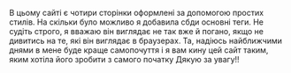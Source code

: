 В цьому сайті є чотири сторінки оформлені за допомогою простих стилів. На скільки було можливо я добавила сбди основні теги.
Не судіть строго, я вважаю він виглядає не так вже й погано, якщо не дивитись на те, які він виглядає в браузерах.
Та, надіюсь найближчими днями в мене буде краще самопочуття і я вам кину цей сайт таким, яким хотіла його зробити з самого початку
Дякую за увагу!!
